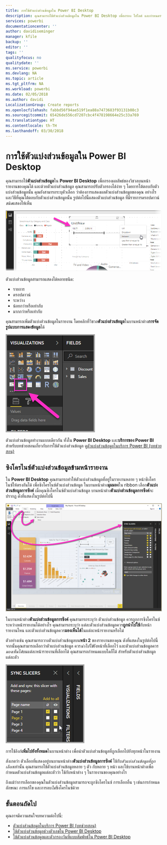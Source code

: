 ```yaml
---
title: การใช้ตัวแบ่งส่วนข้อมูลใน Power BI Desktop
description: คุณสามารถใช้ตัวแบ่งส่วนข้อมูลใน Power BI Desktop เพื่อกรอง ไฮไลต์ และกำหนดรายงานเอง
services: powerbi
documentationcenter: ''
author: davidiseminger
manager: kfile
backup: ''
editor: ''
tags: ''
qualityfocus: no
qualitydate: ''
ms.service: powerbi
ms.devlang: NA
ms.topic: article
ms.tgt_pltfrm: NA
ms.workload: powerbi
ms.date: 02/05/2018
ms.author: davidi
LocalizationGroup: Create reports
ms.openlocfilehash: fabbd56f94ae519f1ea88a7473683f93131b08c3
ms.sourcegitcommit: 65426de556cd7207cbc4f478198664e25c33a769
ms.translationtype: HT
ms.contentlocale: th-TH
ms.lasthandoff: 03/30/2018
---
```

# <a name="using-slicers-power-bi-desktop"></a>การใช้ตัวแบ่งส่วนข้อมูลใน Power BI Desktop

คุณสามารถใช้**ตัวแบ่งส่วนข้อมูล**ใน **Power BI Desktop** เพื่อกรองผลลัพธ์ของวิชวลบนหน้ารายงานของคุณได้ และด้วยตัวแบ่งส่วนข้อมูล คุณสามารถปรับตัวกรองได้ง่าย ๆ โดยการโต้ตอบกับตัวแบ่งส่วนข้อมูลนั้น คุณยังสามารถระบุตัวเลือก ว่าต้องการแสดงผลตัวแบ่งส่วนข้อมูลของคุณ อย่างไร และวิธีที่คุณโต้ตอบกับตัวแบ่งส่วนข้อมูลนั้น รูปต่อไปนี้แสดงตัวแบ่งส่วนข้อมูล ที่มีรายการดรอปดาวน์*ชนิด*แสดงให้เห็น 

![](media/desktop-slicers/desktop-slicers_01.png)

ตัวแบ่งส่วนข้อมูลสามารถแสดงได้หลายชนิด:

* รายการ
* ดรอปดาวน์
* ระหว่าง
* น้อยกว่าหรือเท่ากับ
* มากกว่าหรือเท่ากับ

คุณสามารถเพิ่มตัวแบ่งส่วนข้อมูลในรายงาน โดยคลิกที่วิชวล**ตัวแบ่งส่วนข้อมูล**ในบานหน้าต่าง**การจัดรูปแบบการแสดงข้อมูล**ได้

![](media/desktop-slicers/desktop-slicers_02.png)

ตัวแบ่งส่วนข้อมูลทำงานแบบเดียวกัน ทั้งใน **Power BI Desktop** และ**บริการของ Power BI** สำหรับบทช่วยสอนเกี่ยวกับการใช้ตัวแบ่งส่วนข้อมูล ดู[ตัวแบ่งส่วนข้อมูลในบริการ Power BI (บทช่วยสอน)](power-bi-visualization-slicers.md)

## <a name="synchronize-slicers-across-report-pages"></a>ซิงโครไนซ์ตัวแบ่งส่วนข้อมูลข้ามหน้ารายงาน

ใน **Power BI Desktop** คุณสามารถทำให้ตัวแบ่งส่วนข้อมูลที่อยู่ในรายงานหลาย ๆ หน้าซิงโครไนซ์ให้ตรงกันได้ เพื่อซิงโครไนซ์ตัวแบ่งส่วนข้อมูล ในบานหน้าต่าง**มุมมอง**ใน ribbon เลือก**ตัวแบ่งส่วนข้อมูลการซิงค์** เมื่อคุณซิงโครไนซ์ตัวแบ่งส่วนข้อมูล บานหน้าต่าง**ตัวแบ่งส่วนข้อมูลการซิงค์**จะปรากฏ ดังที่แสดงในรูปต่อไปนี้

![](media/desktop-slicers/desktop-slicers_03.png)

ในบานหน้าต่าง**ตัวแบ่งส่วนข้อมูลการซิงค์** คุณสามารถระบุว่า ตัวแบ่งส่วนข้อมูล ควรถูกการซิงโครไนซ์ระหว่างหน้ารายงานได้อย่างไร คุณสามารถระบุว่า แต่ละตัวแบ่งส่วนข้อมูลควร**ถูกนำไปใช้**กับหน้ารายงานไหน และตัวแบ่งส่วนข้อมูลควร**มองเห็นได้**ในแต่ละหน้ารายงานหรือไม่

ตัวอย่างเช่น คุณสามารถวางตัวแบ่งส่วนข้อมูลบน**หน้า 2** ของรายงานของคุณ ดังที่แสดงในรูปต่อไปนี้ จากนั้นคุณสามารถเลือกว่าตัวแบ่งส่วนข้อมูล ควร*นำไปใช้*ยังหน้าที่เลือกไว้ และตัวแบ่งส่วนข้อมูลควร*มองเห็นได้*บนแต่ละหน้ารายงานที่เลือกได้ คุณสามารถกำหนดแบบใดก็ได้ สำหรับตัวแบ่งส่วนข้อมูลแต่ละตัว 

![](media/desktop-slicers/desktop-slicers_04.png)

การใช้ลิงก์**เพิ่มไปยังทั้งหมด**ในบานหน้าต่าง เพื่อนำตัวแบ่งส่วนข้อมูลที่ถูกเลือกไปยังทุกหน้าในรายงาน

สังเกตว่า ตัวเลือกที่แสดงอยู่บนบานหน้าต่าง**ตัวแบ่งส่วนข้อมูลการซิงค์** ใช้กับ*ตัวแบ่งส่วนข้อมูลที่ถูกเลือก*เท่านั้น คุณสามารถใช้ตัวแบ่งส่วนข้อมูลหลาย ๆ ตัว กับหลาย ๆ หน้า และใช้บานหน้าต่างเพื่อกำหนดตัวแบ่งส่วนข้อมูลแต่ละตัวว่า ใช้กับหน้าต่าง ๆ ในรายงานของคุณอย่างไร 

ถึงแม้ว่าการเลือกของคุณในตัวแบ่งส่วนข้อมูลสามารถจะถูกซิงโครไนซ์ การเลือกอื่น ๆ เช่นการกำหนดลักษณะ การแก้ไข และการลบ*ไม่*ซิงโครไนซ์ด้วย 

## <a name="next-steps"></a>ขั้นตอนถัดไป

คุณอาจมีความสนใจบทความต่อไปนี้:

* [ตัวแบ่งส่วนข้อมูลในบริการ Power BI (บทช่วยสอน)](power-bi-visualization-slicers.md)
* [ใช้ตัวแบ่งส่วนข้อมูลช่วงตัวเลขใน Power BI Desktop](desktop-slicer-numeric-range.md)
* [ใช้ตัวแบ่งส่วนข้อมูลและตัวกรองวันที่แบบสัมพัทธ์ใน Power BI Desktop](desktop-slicer-filter-date-range.md)

